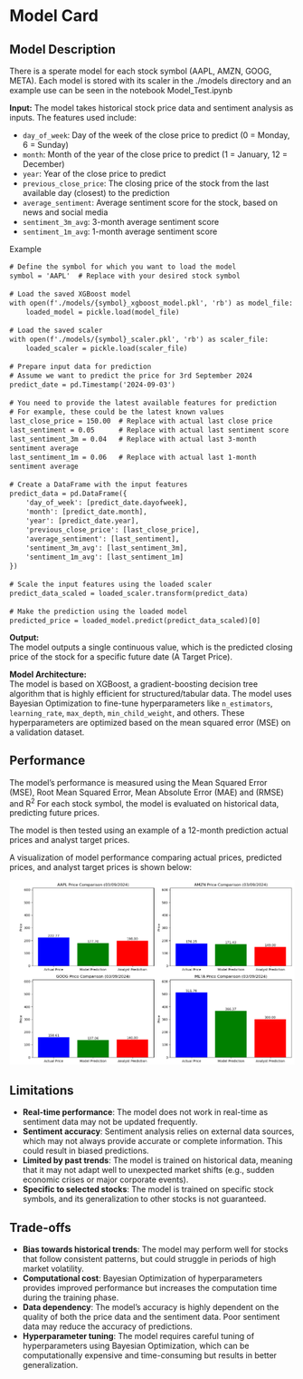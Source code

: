 # Model Card

## Model Description
There is a sperate model for each stock symbol (AAPL, AMZN, GOOG, META).
Each model is stored with its scaler in the ./models directory and an example use can be seen in the notebook Model_Test.ipynb

**Input:** 
The model takes historical stock price data and sentiment analysis as inputs.
The features used include:
- `day_of_week`: Day of the week of the close price to predict (0 = Monday, 6 = Sunday)
- `month`: Month of the year of the close price to predict (1 = January, 12 = December)
- `year`: Year of the close price to predict
- `previous_close_price`: The closing price of the stock from the last available day (closest) to the prediction
- `average_sentiment`: Average sentiment score for the stock, based on news and social media
- `sentiment_3m_avg`: 3-month  average sentiment score
- `sentiment_1m_avg`: 1-month  average sentiment score

Example
```
# Define the symbol for which you want to load the model
symbol = 'AAPL'  # Replace with your desired stock symbol

# Load the saved XGBoost model
with open(f'./models/{symbol}_xgboost_model.pkl', 'rb') as model_file:
    loaded_model = pickle.load(model_file)

# Load the saved scaler
with open(f'./models/{symbol}_scaler.pkl', 'rb') as scaler_file:
    loaded_scaler = pickle.load(scaler_file)

# Prepare input data for prediction
# Assume we want to predict the price for 3rd September 2024
predict_date = pd.Timestamp('2024-09-03')

# You need to provide the latest available features for prediction
# For example, these could be the latest known values
last_close_price = 150.00  # Replace with actual last close price
last_sentiment = 0.05      # Replace with actual last sentiment score
last_sentiment_3m = 0.04   # Replace with actual last 3-month sentiment average
last_sentiment_1m = 0.06   # Replace with actual last 1-month sentiment average

# Create a DataFrame with the input features
predict_data = pd.DataFrame({
    'day_of_week': [predict_date.dayofweek],
    'month': [predict_date.month],
    'year': [predict_date.year],
    'previous_close_price': [last_close_price],
    'average_sentiment': [last_sentiment],
    'sentiment_3m_avg': [last_sentiment_3m],
    'sentiment_1m_avg': [last_sentiment_1m]
})

# Scale the input features using the loaded scaler
predict_data_scaled = loaded_scaler.transform(predict_data)

# Make the prediction using the loaded model
predicted_price = loaded_model.predict(predict_data_scaled)[0]

```

**Output:**  
The model outputs a single continuous value, which is the predicted closing price of the stock for a specific future date (A Target Price).

**Model Architecture:**  
The model is based on XGBoost, a gradient-boosting decision tree algorithm that is highly efficient for structured/tabular data. 
The model uses Bayesian Optimization to fine-tune hyperparameters like `n_estimators`, `learning_rate`, `max_depth`, `min_child_weight`, and others. 
These hyperparameters are optimized based on the mean squared error (MSE) on a validation dataset.

## Performance
The model’s performance is measured using the Mean Squared Error (MSE), Root Mean Squared Error, Mean Absolute Error (MAE) and (RMSE) and R<sup>2</sup>
For each stock symbol, the model is evaluated on historical data, predicting future prices.

The model is then tested using an example of a 12-month prediction actual prices and analyst target prices.

A visualization of model performance comparing actual prices, predicted prices, and analyst target prices is shown below:

![Screenshot](model_stock_compare.png)

## Limitations

- **Real-time performance**: The model does not work in real-time as sentiment data may not be updated frequently.
- **Sentiment accuracy**: Sentiment analysis relies on external data sources, which may not always provide accurate or complete information. This could result in biased predictions.
- **Limited by past trends**: The model is trained on historical data, meaning that it may not adapt well to unexpected market shifts (e.g., sudden economic crises or major corporate events).
- **Specific to selected stocks**: The model is trained on specific stock symbols, and its generalization to other stocks is not guaranteed.

## Trade-offs

- **Bias towards historical trends**: The model may perform well for stocks that follow consistent patterns, but could struggle in periods of high market volatility.
- **Computational cost**: Bayesian Optimization of hyperparameters provides improved performance but increases the computation time during the training phase.
- **Data dependency**: The model’s accuracy is highly dependent on the quality of both the price data and the sentiment data. Poor sentiment data may reduce the accuracy of predictions.
- **Hyperparameter tuning**: The model requires careful tuning of hyperparameters using Bayesian Optimization, which can be computationally expensive and time-consuming but results in better generalization.
 
